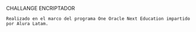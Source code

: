 CHALLANGE ENCRIPTADOR

    Realizado en el marco del programa One Oracle Next Education impartido por Alura Latam.
   
   
